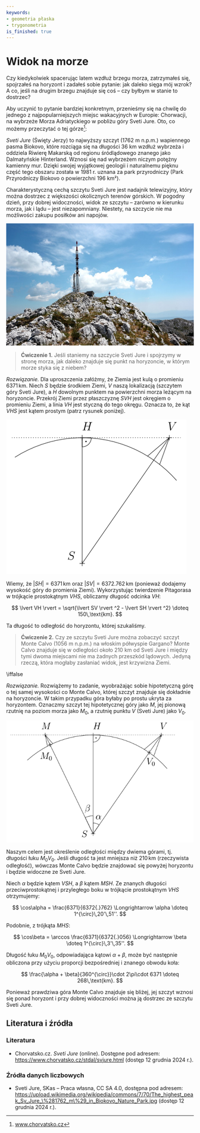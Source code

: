 ```yaml
---
keywords:
- geometria płaska
- trygonometria
is_finished: true
---
```


# Widok na morze

Czy kiedykolwiek spacerując latem wzdłuż brzegu morza, zatrzymałeś się, spojrzałeś na horyzont i zadałeś sobie pytanie: jak daleko sięga mój wzrok? A co, jeśli na drugim brzegu znajduje się coś – czy byłbym w stanie to dostrzec?

Aby uczynić to pytanie bardziej konkretnym, przenieśmy się na chwilę do jednego z najpopularniejszych miejsc wakacyjnych w Europie: Chorwacji, na wybrzeże Morza Adriatyckiego w pobliżu góry Sveti Jure. Oto, co możemy przeczytać o tej górze[^1]: 

[^1]: www.chorvatsko.cz

*Sveti Jure* (Święty Jerzy) to najwyższy szczyt (1762 m n.p.m.) wapiennego pasma Biokovo, które rozciąga się na długości 36 km wzdłuż wybrzeża i oddziela Riwierę Makarską od regionu śródlądowego znanego jako Dalmatyńskie Hinterland. Wznosi się nad wybrzeżem niczym potężny kamienny mur. Dzięki swojej wyjątkowej geologii i naturalnemu pięknu część tego obszaru została w 1981 r. uznana za park przyrodniczy (Park Przyrodniczy Biokovo o powierzchni 196 km²).

Charakterystyczną cechą szczytu Sveti Jure jest nadajnik telewizyjny, który można dostrzec z większości okolicznych terenów górskich. W pogodny dzień, przy dobrej widoczności, widok ze szczytu – zarówno w kierunku morza, jak i lądu – jest niezapomniany. Niestety, na szczycie nie ma możliwości zakupu posiłków ani napojów.

![Szczyt Sveti Jure.](sveti_jure.jpg)

> **Ćwiczenie 1.** Jeśli staniemy na szczycie Sveti Jure i spojrzymy w stronę morza, jak daleko znajduje się punkt na horyzoncie, w którym morze styka się z niebem?


*Rozwiązanie.* Dla uproszczenia załóżmy, że Ziemia jest kulą o promieniu $6371\,\text{km}$. Niech $S$ będzie środkiem Ziemi, $V$ naszą lokalizacją (szczytem góry Sveti Jure), a $H$ dowolnym punktem na powierzchni morza leżącym na horyzoncie. Przekrój Ziemi przez płaszczyznę $SVH$ jest okręgiem o promieniu Ziemi, a linia $VH$ jest styczną do tego okręgu. Oznacza to, że kąt $VHS$ jest kątem prostym (patrz rysunek poniżej).

![Solution to Exercise 1](math4you_00042_01.svg)

Wiemy, że $\lvert SH \rvert = 6371\,\text{km}$ oraz 
$\lvert SV \rvert  = 6372{.}762\,\text{km}$ (ponieważ dodajemy wysokość góry do promienia Ziemi). 
Wykorzystując twierdzenie Pitagorasa w trójkącie prostokątnym $VHS$, obliczamy długość odcinka $VH$:

$$
\lvert VH \rvert = \sqrt{\lvert SV \rvert ^2 - \lvert SH \rvert ^2} \doteq 150\,\text{km}.
$$

Ta długość to odległość do horyzontu, której szukaliśmy.

> **Ćwiczenie 2.** Czy ze szczytu Sveti Jure można zobaczyć szczyt Monte Calvo (1056 m n.p.m.) na włoskim półwyspie Gargano? Monte Calvo znajduje się w odległości około 210 km od Sveti Jure i między tymi dwoma miejscami nie ma żadnych przeszkód lądowych. Jedyną rzeczą, która mogłaby zasłaniać widok, jest krzywizna Ziemi.

\iffalse

*Rozwiązanie.* Rozwiążemy to zadanie, wyobrażając sobie hipotetyczną górę o tej samej wysokości co Monte Calvo, której szczyt znajduje się dokładnie na horyzoncie. W takim przypadku góra byłaby po prostu ukryta za horyzontem. Oznaczmy szczyt tej hipotetycznej góry jako $M$, jej pionową rzutnię na poziom morza jako $M_0$, a rzutnię punktu $V$ (Sveti Jure) jako $V_0$.

![Solution to Exercise 2](math4you_00042_02.svg)

Naszym celem jest określenie odległości między dwiema górami, tj. długości łuku $M_0V_0$. Jeśli długość ta jest mniejsza niż $210\,\text{km}$ 
(rzeczywista odległość), wówczas Monte Calvo będzie znajdować się powyżej horyzontu i będzie widoczne ze Sveti Jure.

Niech $\alpha$ będzie kątem $VSH$, a $\beta$ kątem $MSH$. Ze znanych długości przeciwprostokątnej i przyległego boku w trójkącie prostokątnym $VHS$ otrzymujemy:

$$
\cos\alpha = \frac{6371}{6372{.}762} \Longrightarrow \alpha \doteq 1^{\circ}\,20'\,51''.
$$

Podobnie, z trójkąta $MHS$:

$$
\cos\beta = \arccos \frac{6371}{6372{.}056} \Longrightarrow \beta \doteq 1^{\circ}\,3'\,35''.
$$

Długość łuku $M_0V_0$, odpowiadająca kątowi $\alpha + \beta$, może być następnie obliczona przy użyciu proporcji bezpośredniej i znanego obwodu koła:

$$
\frac{\alpha + \beta}{360^{\circ}}\cdot 2\pi\cdot 6371 \doteq 268\,\text{km}.
$$

Ponieważ prawdziwa góra Monte Calvo znajduje się bliżej, jej szczyt wznosi się ponad horyzont i przy dobrej widoczności można ją dostrzec ze szczytu Sveti Jure.



## Literatura i źródła

### Literatura

* Chorvatsko.cz. *Sveti Jure* (online). Dostępne pod adresem: https://www.chorvatsko.cz/stdal/svjure.html (dostęp 12 grudnia 2024 r.).

### Źródła danych liczbowych


* Sveti Jure, SKas – Praca własna, CC SA 4.0, dostępna pod adresem: https://upload.wikimedia.org/wikipedia/commons/7/70/The_highest_peak_Sv_Jure_\%281762_m\%29_in_Biokovo_Nature_Park.jpg (dostęp 12 grudnia 2024 r.). 



